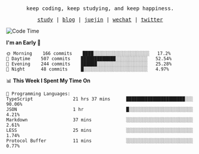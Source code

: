 <p align="center">
  <samp>
    <span>keep coding, keep studying, and keep happiness.</span>
  </samp>
</p>

<p align="center">
  <samp>
    <a href="https://github.com/ouduidui/fe-study">study</a> |
    <a href="https://deweyou.me">blog</a>  |
    <a href="https://juejin.cn/user/4309700183594366">juejin</a> |
    <a href="https://user-images.githubusercontent.com/54696834/165071004-6509e3f2-90c3-448c-9d92-3da42b0c2021.jpeg">wechat</a> |
    <a href="https://twitter.com/ouduidui">twitter</a>
  </samp>
</p>

<!--START_SECTION:waka-->
![Code Time](http://img.shields.io/badge/Code%20Time-2%2C169%20hrs%2046%20mins-blue)

**I'm an Early 🐤** 

```text
🌞 Morning    166 commits    ████░░░░░░░░░░░░░░░░░░░░░   17.2% 
🌆 Daytime    507 commits    █████████████░░░░░░░░░░░░   52.54% 
🌃 Evening    244 commits    ██████░░░░░░░░░░░░░░░░░░░   25.28% 
🌙 Night      48 commits     █░░░░░░░░░░░░░░░░░░░░░░░░   4.97%

```


📊 **This Week I Spent My Time On** 

```text
💬 Programming Languages: 
TypeScript               21 hrs 37 mins      ██████████████████████░░░   90.06% 
JSON                     1 hr                █░░░░░░░░░░░░░░░░░░░░░░░░   4.21% 
Markdown                 37 mins             ░░░░░░░░░░░░░░░░░░░░░░░░░   2.61% 
LESS                     25 mins             ░░░░░░░░░░░░░░░░░░░░░░░░░   1.74% 
Protocol Buffer          11 mins             ░░░░░░░░░░░░░░░░░░░░░░░░░   0.77%

```


<!--END_SECTION:waka-->
